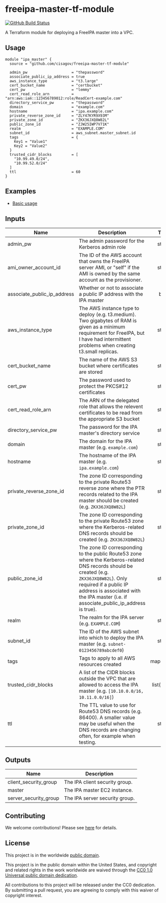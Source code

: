 # freeipa-master-tf-module #

[![GitHub Build Status](https://github.com/cisagov/freeipa-master-tf-module/workflows/build/badge.svg)](https://github.com/cisagov/freeipa-master-tf-module/actions)

A Terraform module for deploying a FreeIPA master into a VPC.

## Usage ##

```hcl
module "ipa_master" {
  source = "github.com/cisagov/freeipa-master-tf-module"

  admin_pw                    = "thepassword"
  associate_public_ip_address = true
  aws_instance_type           = "t3.large"
  cert_bucket_name            = "certbucket"
  cert_pw                     = "lemmy"
  cert_read_role_arn          = "arn:aws:iam::123456789012:role/ReadCert-example.com"
  directory_service_pw        = "thepassword"
  domain                      = "example.com"
  hostname                    = "ipa.example.com"
  private_reverse_zone_id     = "ZLY47KYR9X93M"
  private_zone_id             = "ZKX36JXQ8W82L"
  public_zone_id              = "ZJW25IWP7V71K"
  realm                       = "EXAMPLE.COM"
  subnet_id                   = aws_subnet.master_subnet.id
  tags                        = {
    Key1 = "Value1"
    Key2 = "Value2"
  }
  trusted_cidr_blocks         = [
    "10.99.49.0/24",
    "10.99.52.0/24"
  ]
  ttl                         = 60
}
```

## Examples ##

* [Basic usage](https://github.com/cisagov/freeipa-master-tf-module/tree/develop/examples/basic_usage)

## Inputs ##

| Name | Description | Type | Default | Required |
|------|-------------|:----:|:-------:|:--------:|
| admin_pw | The admin password for the Kerberos admin role | string | | yes |
| ami_owner_account_id | The ID of the AWS account that owns the FreeIPA server AMI, or \"self\" if the AMI is owned by the same account as the provisioner. | string | `self` | no |
| associate_public_ip_address | Whether or not to associate a public IP address with the IPA master | bool | `false` | no |
| aws_instance_type | The AWS instance type to deploy (e.g. t3.medium).  Two gigabytes of RAM is given as a minimum requirement for FreeIPA, but I have had intermittent problems when creating t3.small replicas. | string | `t3.medium` | no |
| cert_bucket_name | The name of the AWS S3 bucket where certificates are stored | string | | yes |
| cert_pw | The password used to protect the PKCS#12 certificates | string | | yes |
| cert_read_role_arn | The ARN of the delegated role that allows the relevent certificates to be read from the appropriate S3 bucket | string | | yes |
| directory_service_pw | The password for the IPA master's directory service | string | | yes |
| domain | The domain for the IPA master (e.g. `example.com`) | string | | yes |
| hostname | The hostname of the IPA master (e.g. `ipa.example.com`) | string | | yes |
| private_reverse_zone_id | The zone ID corresponding to the private Route53 reverse zone where the PTR records related to the IPA master should be created (e.g. `ZKX36JXQ8W82L`) | string | | yes |
| private_zone_id | The zone ID corresponding to the private Route53 zone where the Kerberos-related DNS records should be created (e.g. `ZKX36JXQ8W82L`) | string | | yes |
| public_zone_id | The zone ID corresponding to the public Route53 zone where the Kerberos-related DNS records should be created (e.g. `ZKX36JXQ8W82L`).  Only required if a public IP address is associated with the IPA master (i.e. if associate_public_ip_address is true). | string | Empty string | no |
| realm | The realm for the IPA server (e.g. `EXAMPLE.COM`) | string | | yes |
| subnet_id | The ID of the AWS subnet into which to deploy the IPA master (e.g. `subnet-0123456789abcdef0`) | string | | yes |
| tags | Tags to apply to all AWS resources created | map(string) | `{}` | no |
| trusted_cidr_blocks | A list of the CIDR blocks outside the VPC that are allowed to access the IPA master (e.g. `[10.10.0.0/16, 10.11.0.0/16]`) | list(string) | `[]` | no |
| ttl | The TTL value to use for Route53 DNS records (e.g. 86400).  A smaller value may be useful when the DNS records are changing often, for example when testing. | string | `86400` | no |

## Outputs ##

| Name | Description |
|------|-------------|
| client_security_group | The IPA client security group. |
| master | The IPA master EC2 instance. |
| server_security_group | The IPA server security group. |

## Contributing ##

We welcome contributions!  Please see [here](CONTRIBUTING.md) for
details.

## License ##

This project is in the worldwide [public domain](LICENSE).

This project is in the public domain within the United States, and
copyright and related rights in the work worldwide are waived through
the [CC0 1.0 Universal public domain
dedication](https://creativecommons.org/publicdomain/zero/1.0/).

All contributions to this project will be released under the CC0
dedication. By submitting a pull request, you are agreeing to comply
with this waiver of copyright interest.
